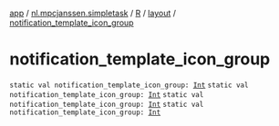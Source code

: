[app](../../../index.md) / [nl.mpcjanssen.simpletask](../../index.md) / [R](../index.md) / [layout](index.md) / [notification_template_icon_group](.)

# notification_template_icon_group

`static val notification_template_icon_group: `[`Int`](https://kotlinlang.org/api/latest/jvm/stdlib/kotlin/-int/index.html)
`static val notification_template_icon_group: `[`Int`](https://kotlinlang.org/api/latest/jvm/stdlib/kotlin/-int/index.html)
`static val notification_template_icon_group: `[`Int`](https://kotlinlang.org/api/latest/jvm/stdlib/kotlin/-int/index.html)
`static val notification_template_icon_group: `[`Int`](https://kotlinlang.org/api/latest/jvm/stdlib/kotlin/-int/index.html)